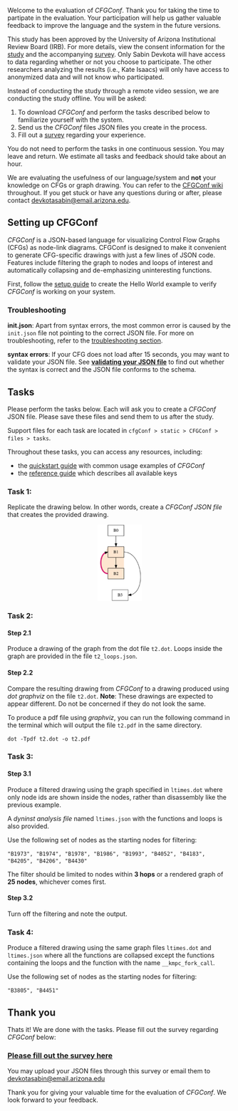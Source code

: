 Welcome to the evaluation of _CFGConf_. Thank you for taking the time to partipate in the evaluation. Your participation will help us gather valuable feedback to improve the language and the system in the future versions. 

This study has been approved by the University of Arizona Institutional Review Board (IRB). For more details, view the consent information for the [study](irb/Consent-Information-Study.pdf) and the accompanying [survey](irb/Consent-Information-Survey.pdf). Only Sabin Devkota will have access to data regarding whether or not you choose to participate. The other researchers analyzing the results (i.e., Kate Isaacs) will only have access to anonymized data and will not know who participated.

Instead of conducting the study through a remote video session, we are conducting the study offline. You will be asked:

1. To download _CFGConf_ and perform the tasks described below to familiarize yourself with the system.
2. Send us the _CFGConf_ files JSON files you create in the process.
3. Fill out a [survey](https://forms.gle/qgohazefPyHb5C1U6) regarding your experience.

You do not need to perform the tasks in one continuous session. You may leave and return. We estimate all tasks and feedback should take about an hour.

We are evaluating the usefulness of our language/system and **not** your knowledge on CFGs or graph drawing. You can refer to the [CFGConf wiki](https://github.com/devkotasabin/cfgConf/wiki) throughout. If you get stuck or have any questions during or after, please contact devkotasabin@email.arizona.edu.


## Setting up CFGConf

_CFGConf_ is a JSON-based language for visualizing Control Flow Graphs (CFGs) as node-link diagrams. CFGConf is designed to make it convenient to generate CFG-specific drawings with just a few lines of JSON code. Features include filtering the graph to nodes and loops of interest and automatically collapsing and de-emphasizing uninteresting functions.

First, follow the [setup guide](https://github.com/devkotasabin/cfgConf/wiki/Setup-Guide) to create the Hello World example to verify _CFGConf_ is working on your system.


### Troubleshooting

**init.json**: Apart from syntax errors, the most common error is caused by the `init.json` file not pointing to the correct JSON file. For more on troubleshooting, refer to the [troubleshooting section](https://github.com/devkotasabin/cfgConf/wiki/Setup-Guide#troubleshooting).

**syntax errors**: If your CFG does not load after 15 seconds, you may want to validate your JSON file. See [**validating your JSON file**](https://github.com/devkotasabin/cfgConf/wiki/Setup-Guide#optional-validate-your-cfgconf-json-files-with-schema-validator) to find out whether the syntax is correct and the JSON file conforms to the schema.



## Tasks

Please perform the tasks below. Each will ask you to create a _CFGConf_ JSON file. Please save these files and send them to us after the study.

Support files for each task are located in `cfgConf > static > CFGConf > files > tasks`.

Throughout these tasks, you can access any resources, including:

- the [quickstart guide](https://github.com/devkotasabin/cfgConf/wiki/Quickstart-Guide) with  common usage examples of _CFGConf_ 
- the [reference guide](https://github.com/devkotasabin/cfgConf/wiki/Reference-Guide) which describes all available keys


### Task 1: 
Replicate the drawing below. In other words, create a _CFGConf JSON file_ that creates the provided drawing.
<p align="center">
  <img src="static/CFGConf/files/tasks/task1/graph.png" alt="result" width="20%" align="middle"/>
</p>

### Task 2:

#### Step 2.1
Produce a drawing of the graph from the dot file `t2.dot`. Loops inside the graph are provided in the file `t2_loops.json`. 

#### Step 2.2
Compare the resulting drawing from _CFGConf_ to a drawing produced using _dot graphviz_ on the file `t2.dot`. **Note**: These drawings are expected to appear different. Do not be concerned if they do not look the same.

To produce a pdf file using _graphviz_, you can run the following command in the terminal which will output the file `t2.pdf` in the same directory.
```
dot -Tpdf t2.dot -o t2.pdf
```

### Task 3:

#### Step 3.1
Produce a filtered drawing using the graph specified in `ltimes.dot` where only node ids are shown inside the nodes, rather than disassembly like the previous example. 

A _dyninst analysis file_ named `ltimes.json` with the functions and loops is also provided. 

Use the following set of nodes as the starting nodes for filtering:
```
"B1973", "B1974", "B1978", "B1986", "B1993", "B4052", "B4183", "B4205", "B4206", "B4430"
```
The filter should be limited to nodes within **3 hops** or a rendered graph of **25 nodes**, whichever comes first. 

#### Step 3.2
Turn off the filtering and note the output.

### Task 4:
Produce a filtered drawing using the same graph files `ltimes.dot` and `ltimes.json` where all the functions are collapsed except the functions containing the loops and the function with the name `__kmpc_fork_call`.

Use the following set of nodes as the starting nodes for filtering:
```
"B3805", "B4451"
```


## Thank you
Thats it! We are done with the tasks. Please fill out the survey regarding _CFGConf_ below:

### <a href="https://forms.gle/qgohazefPyHb5C1U6">Please fill out the survey here</a>

You may upload your JSON files through this survey or email them to devkotasabin@email.arizona.edu

Thank you for giving your valuable time for the evaluation of _CFGConf_. We look forward to your feedback.
